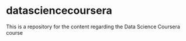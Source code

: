 # datasciencecoursera
This is a repository for the content regarding the Data Science Coursera course
